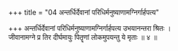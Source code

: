 +++
title = "04 अन्तर्धिर्देवानां परिधिर्मनुष्याणामग्निर्गार्हपत्य"

+++
अन्तर्धिर्देवानां परिधिर्मनुष्याणामग्निर्गार्हपत्य उभयानन्तरा श्रितः ।  
जीवानामग्ने प्र तिर दीर्घमायुः पितॄणां लोकमुपयन्तु ये मृताः ॥ ४ ॥